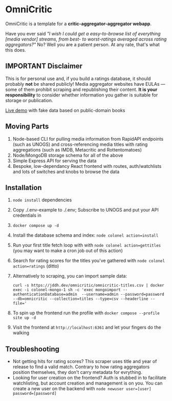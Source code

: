 # OmniCritic

OmniCritic is a template for a **critic-aggregator-aggregator webapp**. 

Have you ever said *"I wish I could get a easy-to-browse list of *everything* [media vendor] streams, from best- to worst-ratings averaged across rating aggregators?"* No? Well you are a patient person. At any rate, that's what this does.

## IMPORTANT Disclaimer
This is for personal use and, if you build a ratings database, it should probably **not** be shared publicly! Media aggregator websites have EULAs — some of them prohibit scraping and republishing their content. **It is your responsibility** to consider whether information you gather is suitable for storage or publication.

[Live demo](https://jddh.dev/omnicritic) with fake data based on public-domain books

## Moving Parts
1. Node-based CLI for pulling media information from RapidAPI endpoints (such as UNOGS) and cross-referencing media titles with rating aggregations (such as IMDB, Metacritic and Rottentomatoes)
2. Node/MongoDB storage schema for all of the above
3. Simple Express API for serving the data
4. Bespoke, low-dependancy React frontend with routes, auth/watchlists and lots of switches and knobs to browse the data 

## Installation
1. `node install` dependencies
2. Copy ./.env-example to ./.env; Subscribe to UNOGS and put your API credentials in 
3. `docker compose up -d` 
4. Install the database schema and index: `node colonel action=install`
5. Run your first title fetch loop with with `node colonel action=gettitles` (you may want to make a cron job out of this action)
6. Search for rating scores for the titles you've gathered with `node colonel action=ratings` (ditto)
7. Alternatively to scraping, you can import sample data:
   
       curl -s https://jddh.dev/omnicritic/omnicritic-titles.csv | docker exec -i colonel-mongo-1 sh -c 'exec mongoimport --authenticationDatabase=admin  --username=admin --password=password  --db=omnicritic --collection=titles --type=csv --headerline --file='
8. To spin up the frontend run the profile with `docker compose --profile site up -d`
9.  Visit the frontend at `http://localhost:6361` and let your fingers do the walking

## Troubleshooting
- Not getting hits for rating scores? This scraper uses title and year of release to find a valid match. Contrary to how rating aggregators position themselves, they don't carry metadata for evrything. 
- Looking for user creation on the frontend? Auth is stubbed in to facilitate watchlisting, but account creation and management is on you. You can create a new user on the backend with `node newuser user=[user] password=[password]`
